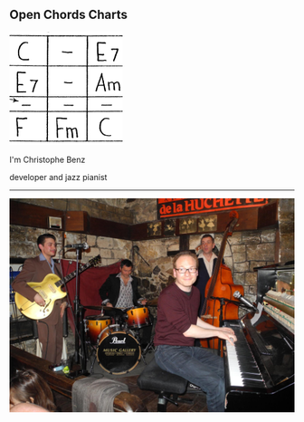 ## Open Chords Charts

![LOGO](assets/logo.png)

I'm Christophe Benz

developer and jazz pianist

---

![cbenz piano](assets/cbenz-piano.jpg)
